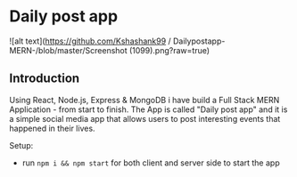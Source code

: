 # Daily post app

![alt text](https://github.com/Kshashank99
/
Dailypostapp-MERN-/blob/master/Screenshot (1099).png?raw=true)

## Introduction
Using React, Node.js, Express & MongoDB i have build a Full Stack MERN Application - from start to finish. The App is called "Daily post app" and it is a simple social media app that allows users to post interesting events that happened in their lives.


Setup:
- run ```npm i && npm start``` for both client and server side to start the app
